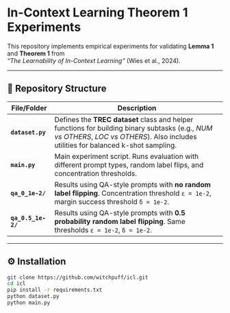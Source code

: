 # In-Context Learning Theorem 1 Experiments

This repository implements empirical experiments for validating **Lemma 1** and **Theorem 1** from  
*“The Learnability of In-Context Learning”* (Wies et al., 2024).  


---

## 📂 Repository Structure

| File/Folder | Description |
|--------------|-------------|
| **`dataset.py`** | Defines the **TREC dataset** class and helper functions for building binary subtasks (e.g., *NUM vs OTHERS*, *LOC vs OTHERS*). Also includes utilities for balanced k-shot sampling. |
| **`main.py`** | Main experiment script. Runs evaluation with different prompt types, random label flips, and concentration thresholds. |
| **`qa_0_1e-2/`** | Results using QA-style prompts with **no random label flipping**. Concentration threshold `ε = 1e-2`, margin success threshold `δ = 1e-2`. |
| **`qa_0.5_1e-2/`** | Results using QA-style prompts with **0.5 probability random label flipping**. Same thresholds `ε = 1e-2`, `δ = 1e-2`. |

---

## ⚙️ Installation

```bash
git clone https://github.com/witchpuff/icl.git
cd icl
pip install -r requirements.txt
python dataset.py
python main.py
```